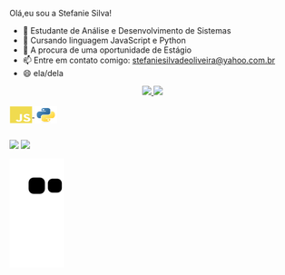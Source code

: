 Olá,eu sou a Stefanie Silva!

- 🔭 Estudante de Análise e Desenvolvimento de Sistemas
- 🌱 Cursando linguagem JavaScript e Python
- 🤔 A procura de uma oportunidade de Estágio 
- 📫 Entre em contato comigo: stefaniesilvadeoliveira@yahoo.com.br
- 😄 ela/dela

<div align="center">
  <a href="https://github.com/bonecahStefanie">
  <img height="180em" src="https://github-readme-stats.vercel.app/api?username=bonecahStefanie&show_icons=true&theme=radical&include_all_commits=true&count_private=true"/>
  <img height="180em" src="https://github-readme-stats.vercel.app/api/top-langs/?username=bonecahStefanie&layout=compact&langs_count=7&theme=radical"/>
</div>
  
  <div style="display: inline_block"><br>
  <img align="center" alt="Ste-Js" height="30" width="40" src="https://raw.githubusercontent.com/devicons/devicon/master/icons/javascript/javascript-plain.svg">
  <img align="center" alt="Ste-Python" height="30" width="40" src="https://raw.githubusercontent.com/devicons/devicon/master/icons/python/python-original.svg">
 
    
   ##
 
<div> 
  <a href="https://www.instagram.com/stefoliver__" target="_blank"><img src="https://img.shields.io/badge/-Instagram-%23E4405F?style=for-the-badge&logo=instagram&logoColor=white" target="_blank"></a>
  <a href="-https://www.linkedin.com/in/stefanie-silva-278597166" target="_blank"><img src="https://img.shields.io/badge/-LinkedIn-%230077B5?style=for-the-badge&logo=linkedin&logoColor=white" target="_blank"></a> 
 
  ![Snake animation](https://github.com/rafaballerini/rafaballerini/blob/output/github-contribution-grid-snake.svg)
 
</div>
   
